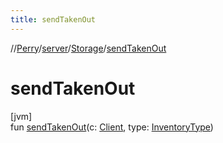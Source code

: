 ```yaml
---
title: sendTakenOut
---
```

//[Perry](../../../index.html)/[server](../index.html)/[Storage](index.html)/[sendTakenOut](send-taken-out.html)



# sendTakenOut



[jvm]\
fun [sendTakenOut](send-taken-out.html)(c: [Client](../../client/-client/index.html), type: [InventoryType](../../client.inventory/-inventory-type/index.html))




